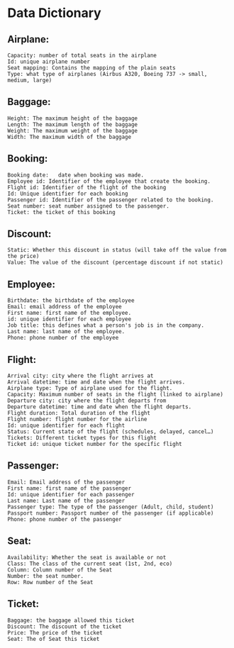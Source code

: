 # Data Dictionary

## Airplane:

	Capacity: number of total seats in the airplane
    Id: unique airplane number
	Seat mapping: Contains the mapping of the plain seats
    Type: what type of airplanes (Airbus A320, Boeing 737 -> small, medium, large)

## Baggage:

	Height: The maximum height of the baggage
	Length: The maximum length of the baggage
    Weight: The maximum weight of the baggage
    Width: The maximum width of the baggage

## Booking:

	Booking date: 	date when booking was made.
    Employee id: Identifier of the employee that create the booking.
    Flight id: Identifier of the flight of the booking
    Id: Unique identifier for each booking
	Passenger id: Identifier of the passenger related to the booking.
	Seat number: seat number assigned to the passenger.
	Ticket: the ticket of this booking

## Discount:

	Static: Whether this discount in status (will take off the value from the price)
	Value: The value of the discount (percentage discount if not static)

## Employee:

	Birthdate: the birthdate of the employee
    Email: email address of the employee
    First name: first name of the employee.
    id: unique identifier for each employee
    Job title: this defines what a person's job is in the company.
	Last name: last name of the employee.
	Phone: phone number of the employee

## Flight:

	Arrival city: city where the flight arrives at
    Arrival datetime: time and date when the flight arrives.
    Airplane type: Type of airplane used for the flight.
    Capacity: Maximum number of seats in the flight (linked to airplane)
    Departure city: city where the flight departs from
	Departure datetime: time and date when the flight departs.
	Flight duration: Total duration of the flight
    Flight number: flight number for the airline
    Id: unique identifier for each flight
    Status: Current state of the flight (schedules, delayed, cancel…)
	Tickets: Different ticket types for this flight 
	Ticket id: unique ticket number for the specific flight

## Passenger:

	Email: Email address of the passenger
	First name: first name of the passenger
    Id: unique identifier for each passenger
	Last name: Last name of the passenger
    Passenger type: The type of the passenger (Adult, child, student)
	Passport number: Passport number of the passenger (if applicable)
    Phone: phone number of the passenger

## Seat:

	Availability: Whether the seat is available or not
    Class: The class of the current seat (1st, 2nd, eco)
    Column: Column number of the Seat
	Number: the seat number.
	Row: Row number of the Seat

## Ticket:

	Baggage: the baggage allowed this ticket
	Discount: The discount of the ticket
    Price: The price of the ticket
    Seat: The of Seat this ticket
